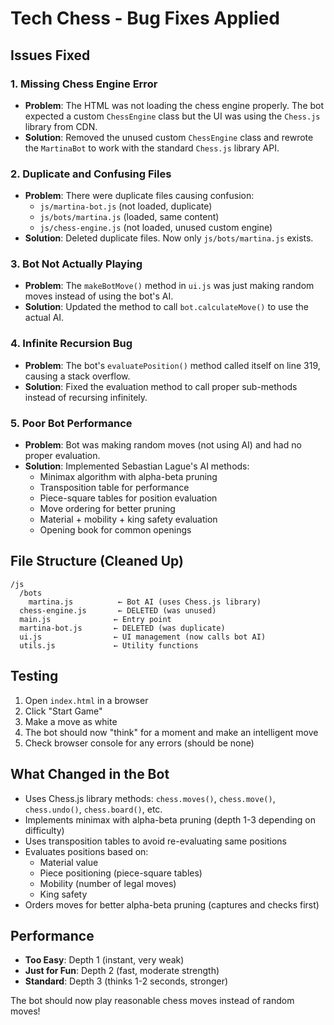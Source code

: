 # Tech Chess - Bug Fixes Applied

## Issues Fixed

### 1. **Missing Chess Engine Error**
- **Problem**: The HTML was not loading the chess engine properly. The bot expected a custom `ChessEngine` class but the UI was using the `Chess.js` library from CDN.
- **Solution**: Removed the unused custom `ChessEngine` class and rewrote the `MartinaBot` to work with the standard `Chess.js` library API.

### 2. **Duplicate and Confusing Files**
- **Problem**: There were duplicate files causing confusion:
  - `js/martina-bot.js` (not loaded, duplicate)
  - `js/bots/martina.js` (loaded, same content)
  - `js/chess-engine.js` (not loaded, unused custom engine)
- **Solution**: Deleted duplicate files. Now only `js/bots/martina.js` exists.

### 3. **Bot Not Actually Playing**
- **Problem**: The `makeBotMove()` method in `ui.js` was just making random moves instead of using the bot's AI.
- **Solution**: Updated the method to call `bot.calculateMove()` to use the actual AI.

### 4. **Infinite Recursion Bug**
- **Problem**: The bot's `evaluatePosition()` method called itself on line 319, causing a stack overflow.
- **Solution**: Fixed the evaluation method to call proper sub-methods instead of recursing infinitely.

### 5. **Poor Bot Performance**
- **Problem**: Bot was making random moves (not using AI) and had no proper evaluation.
- **Solution**: Implemented Sebastian Lague's AI methods:
  - Minimax algorithm with alpha-beta pruning
  - Transposition table for performance
  - Piece-square tables for position evaluation
  - Move ordering for better pruning
  - Material + mobility + king safety evaluation
  - Opening book for common openings

## File Structure (Cleaned Up)

```
/js
  /bots
    martina.js          ← Bot AI (uses Chess.js library)
  chess-engine.js       ← DELETED (was unused)
  main.js              ← Entry point
  martina-bot.js       ← DELETED (was duplicate)
  ui.js                ← UI management (now calls bot AI)
  utils.js             ← Utility functions
```

## Testing

1. Open `index.html` in a browser
2. Click "Start Game"
3. Make a move as white
4. The bot should now "think" for a moment and make an intelligent move
5. Check browser console for any errors (should be none)

## What Changed in the Bot

- Uses Chess.js library methods: `chess.moves()`, `chess.move()`, `chess.undo()`, `chess.board()`, etc.
- Implements minimax with alpha-beta pruning (depth 1-3 depending on difficulty)
- Uses transposition tables to avoid re-evaluating same positions
- Evaluates positions based on:
  - Material value
  - Piece positioning (piece-square tables)
  - Mobility (number of legal moves)
  - King safety
- Orders moves for better alpha-beta pruning (captures and checks first)

## Performance

- **Too Easy**: Depth 1 (instant, very weak)
- **Just for Fun**: Depth 2 (fast, moderate strength)
- **Standard**: Depth 3 (thinks 1-2 seconds, stronger)

The bot should now play reasonable chess moves instead of random moves!

